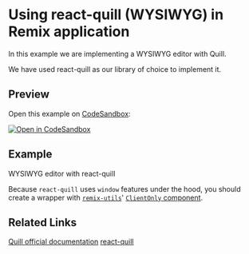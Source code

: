 # Using react-quill (WYSIWYG) in Remix application

In this example we are implementing a WYSIWYG editor with Quill. 

We have used react-quill as our library of choice to implement it.

## Preview

Open this example on [CodeSandbox](https://codesandbox.com):

<!-- TODO: update this link to the path for your example: -->

[![Open in CodeSandbox](https://codesandbox.io/static/img/play-codesandbox.svg)](https://codesandbox.io/s/react-quill-ff1tmg)

## Example

WYSIWYG editor with react-quill

Because `react-quill` uses `window` features under the hood, you should create a wrapper with [`remix-utils`](https://github.com/sergiodxa/remix-utils)' [`ClientOnly` component](https://github.com/sergiodxa/remix-utils#clientonly). 

## Related Links

[Quill official documentation](https://quilljs.com/)
[react-quill](https://zenoamaro.github.io/react-quill/)
